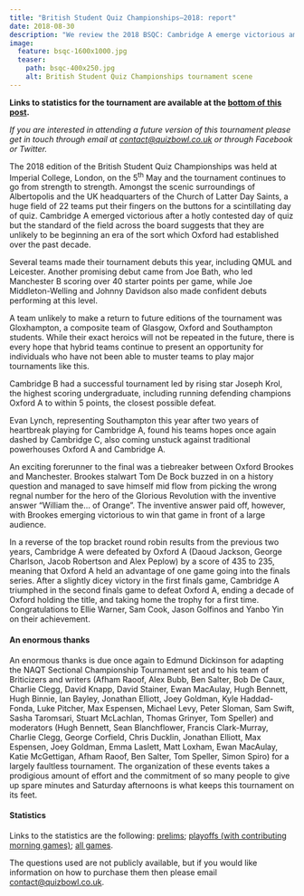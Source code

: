```yaml
---
title: "British Student Quiz Championships–2018: report"
date: 2018-08-30
description: "We review the 2018 BSQC: Cambridge A emerge victorious among some strong debuts across the field."
image:
  feature: bsqc-1600x1000.jpg
  teaser:
    path: bsqc-400x250.jpg
    alt: British Student Quiz Championships tournament scene
---
```


**Links to statistics for the tournament are available at the [bottom of this post](#statistics).**

_If you are interested in attending a future version of this tournament please get in touch through email at <contact@quizbowl.co.uk> or through Facebook or Twitter._

The 2018 edition of the British Student Quiz Championships was held at Imperial College, London, on the 5<sup>th</sup> May and the tournament continues to go from strength to strength. Amongst the scenic surroundings of Albertopolis and the UK headquarters of the Church of Latter Day Saints, a huge field of 22 teams put their fingers on the buttons for a scintillating day of quiz. Cambridge A emerged victorious after a hotly contested day of quiz but the standard of the field across the board suggests that they are unlikely to be beginning an era of the sort which Oxford had established over the past decade.

Several teams made their tournament debuts this year, including QMUL and Leicester. Another promising debut came from Joe Bath, who led Manchester B scoring over 40 starter points per game, while Joe Middleton-Welling and Johnny Davidson also made confident debuts performing at this level.

A team unlikely to make a return to future editions of the tournament was Gloxhampton, a composite team of Glasgow, Oxford and Southampton students. While their exact heroics will not be repeated in the future, there is every hope that hybrid teams continue to present an opportunity for individuals who have not been able to muster teams to play major tournaments like this.

Cambridge B had a successful tournament led by rising star Joseph Krol, the highest scoring undergraduate, including running defending champions Oxford A to within 5 points, the closest possible defeat.

Evan Lynch, representing Southampton this year after two years of heartbreak playing for Cambridge A, found his teams hopes once again dashed by Cambridge C, also coming unstuck against traditional powerhouses Oxford A and Cambridge A.

An exciting forerunner to the final was a tiebreaker between Oxford Brookes and Manchester. Brookes stalwart Tom De Bock buzzed in on a history question and managed to save himself mid flow from picking the wrong regnal number for the hero of the Glorious Revolution with the inventive answer “William the… of Orange”. The inventive answer paid off, however, with Brookes emerging victorious to win that game in front of a large audience.

In a reverse of the top bracket round robin results from the previous two years, Cambridge A were defeated by Oxford A (Daoud Jackson, George Charlson, Jacob Robertson and Alex Peplow) by a score of 435 to 235, meaning that Oxford A held an advantage of one game going into the finals series. After a slightly dicey victory in the first finals game, Cambridge A triumphed in the second finals game to defeat Oxford A, ending a decade of Oxford holding the title, and taking home the trophy for a first time. Congratulations to Ellie Warner, Sam Cook, Jason Golfinos and Yanbo Yin on their achievement.

#### An enormous thanks

An enormous thanks is due once again to Edmund Dickinson for adapting the NAQT Sectional Championship Tournament set and to his team of Briticizers and writers (Afham Raoof, Alex Bubb, Ben Salter, Bob De Caux, Charlie Clegg, David Knapp, David Stainer, Ewan MacAulay, Hugh Bennett, Hugh Binnie, Ian Bayley, Jonathan Elliott, Joey Goldman, Kyle Haddad-Fonda, Luke Pitcher, Max Espensen, Michael Levy, Peter Sloman, Sam Swift, Sasha Taromsari, Stuart McLachlan, Thomas Grinyer, Tom Speller) and moderators (Hugh Bennett, Sean Blanchflower, Francis Clark-Murray, Charlie Clegg, George Corfield, Chris Ducklin, Jonathan Elliott, Max Espensen, Joey Goldman, Emma Laslett, Matt Loxham, Ewan MacAulay, Katie McGettigan, Afham Raoof, Ben Salter, Tom Speller, Simon Spiro) for a largely faultless tournament. The organization of these events takes a prodigious amount of effort and the commitment of so many people to give up spare minutes and Saturday afternoons is what keeps this tournament on its feet.

#### Statistics

Links to the statistics are the following: [prelims](http://www.hsquizbowl.org/db/tournaments/5089/stats/prelims/); [playoffs (with contributing morning games)](http://hsquizbowl.org/db/tournaments/5089/stats/playoffs/); [all games](http://hsquizbowl.org/db/tournaments/5089/stats/all_games/).

The questions used are not publicly available, but if you would like information on how to purchase them then please email <contact@quizbowl.co.uk>.
